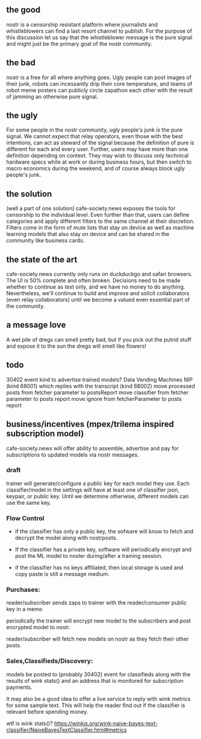 ## the good

nostr is a censorship resistant platform where journalists and whistleblowers can find a last resort channel to publish. For the purpose of this discussion let us say that the whistleblower message is the pure signal and might just be the primary goal of the nostr community.

## the bad  

nostr is a free for all where anything goes. Ugly people can post images of their junk, robots can incessantly drip their core temperature, and teams of robot meme posters can publicly circle zapathon each other with the result of jamming an otherwise pure signal.

## the ugly

For some people in the nostr community, ugly people's junk _is_ the pure signal. We cannot expect that relay operators, even those with the best intentions, can act as steward of the signal because the definition of pure is different for each and every user. Further, users may have more than one definition depending on context. They may wish to discuss only technical hardware specs while at work or during business hours, but then switch to macro economics during the weekend, and of course always block ugly people's junk.

## the solution

(well a part of one solution) cafe-society.news exposes the tools for censorship to the individual level. Even further than that, users can define categories and apply different filters to the same channel at their discretion. Filters come in the form of mute lists that stay on device as well as machine learning models that also stay on device and can be shared in the community like business cards.

## the state of the art

cafe-society.news currently only runs on duckduckgo and safari browsers. The UI is 50% complete and often broken. Decisions need to be made whether to continue as text only, and we have no money to do anything. Nevertheless, we'll continue to build and improve and solicit collaborators (even relay collaborators) until we become a valued even essential part of the community.

## a message love

A wet pile of dregs can smell pretty bad, but if you pick out the putrid stuff and expose it to the sun the dregs will smell like flowers!

## todo

30402 event kind to advertise trained models?
Data Vending Machines NIP (kind 68001) which replies with the transcript (kind 68002)
move processed posts from fetcher parameter to postsReport
move classifier from fetcher parameter to posts report
move ignore from fetcherParameter to posts report

## business/incentives (mpex/trilema inspired subscription model)

cafe-society.news will offer ability to assemble, advertise and pay for subscriptions to updated models via nostr messages.

### draft

trainer will generate/configure a public key for each model they use.  Each classifier/model in the settings will have at least one of classifier json, keypair, or public key.  Until we determine otherwise, different models can use the same key.

### Flow Control

- if the classifier has only a public key, the sofware will know to fetch and decrypt the model along with nostrposts.

- If the classifier has a private key, software will periodically encrypt and post the ML model to noster during/after a training session.  

- if the classifier has no keys affiliated, then local storage is used and copy paste is still a message medium.

### Purchases:
reader/subscriber sends zaps to trainer with the reader/consumer public key in a memo  

periodically the trainer will encrypt new model to the subscribers and post encrypted model to nostr.  

reader/subscriber will fetch new models on nostr as they fetch their other posts.

### Sales,Classifieds/Discovery:
models be posted to (probably 30402) event for classifieds along with the results of wink stats() and an address that is monitored for subscription payments.  

It may also be a good idea to offer a live service to reply with wink metrics for some sample text. This will help the reader find out if the classifier is relevant before spending money.

wtf is wink stats()?
https://winkjs.org/wink-naive-bayes-text-classifier/NaiveBayesTextClassifier.html#metrics
